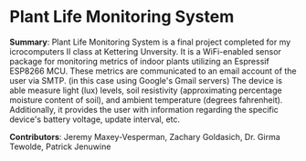 # Plant Life Monitoring System

<b>Summary</b>: Plant Life Monitoring System is a final project completed for my icrocomputers II class at Kettering Unversity. It is a WiFi-enabled sensor package for monitoring metrics of indoor plants utilizing an Espressif ESP8266 MCU. These metrics are communicated to an email account of the user via SMTP. (in this case using Google's Gmail servers) The device is able measure light (lux) levels, soil resistivity (approximating percentage moisture content of soil), and ambient temperature (degrees fahrenheit). Additionally, it provides the user with information regarding the specific device's battery voltage, update interval, etc.

<b>Contributors</b>: Jeremy Maxey-Vesperman, Zachary Goldasich, Dr. Girma Tewolde, Patrick Jenuwine
